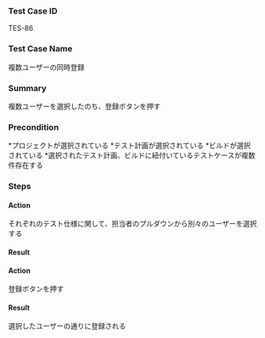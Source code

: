 ### Test Case ID
TES-86

### Test Case Name
複数ユーザーの同時登録

### Summary
複数ユーザーを選択したのち、登録ボタンを押す

### Precondition
*プロジェクトが選択されている
*テスト計画が選択されている
*ビルドが選択されている
*選択されたテスト計画、ビルドに紐付いているテストケースが複数件存在する

### Steps

#### Action
それぞれのテスト仕様に関して、担当者のプルダウンから別々のユーザーを選択する
#### Result

#### Action
登録ボタンを押す
#### Result
選択したユーザーの通りに登録される
